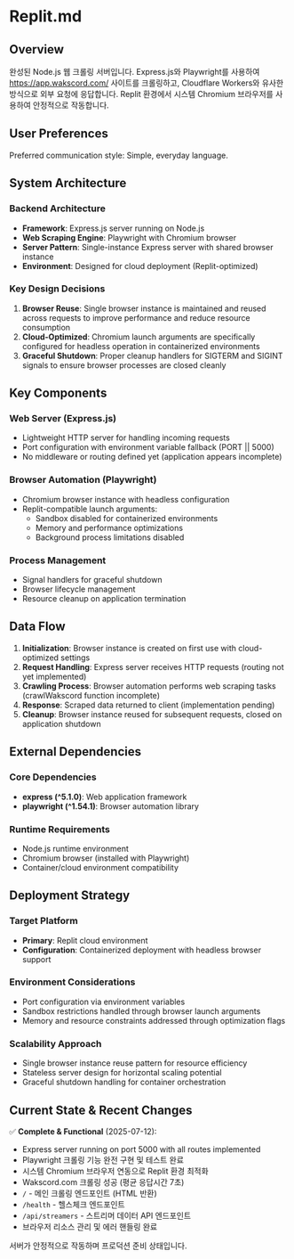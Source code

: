 # Replit.md

## Overview

완성된 Node.js 웹 크롤링 서버입니다. Express.js와 Playwright를 사용하여 https://app.wakscord.com/ 사이트를 크롤링하고, Cloudflare Workers와 유사한 방식으로 외부 요청에 응답합니다. Replit 환경에서 시스템 Chromium 브라우저를 사용하여 안정적으로 작동합니다.

## User Preferences

Preferred communication style: Simple, everyday language.

## System Architecture

### Backend Architecture
- **Framework**: Express.js server running on Node.js
- **Web Scraping Engine**: Playwright with Chromium browser
- **Server Pattern**: Single-instance Express server with shared browser instance
- **Environment**: Designed for cloud deployment (Replit-optimized)

### Key Design Decisions
1. **Browser Reuse**: Single browser instance is maintained and reused across requests to improve performance and reduce resource consumption
2. **Cloud-Optimized**: Chromium launch arguments are specifically configured for headless operation in containerized environments
3. **Graceful Shutdown**: Proper cleanup handlers for SIGTERM and SIGINT signals to ensure browser processes are closed cleanly

## Key Components

### Web Server (Express.js)
- Lightweight HTTP server for handling incoming requests
- Port configuration with environment variable fallback (PORT || 5000)
- No middleware or routing defined yet (application appears incomplete)

### Browser Automation (Playwright)
- Chromium browser instance with headless configuration
- Replit-compatible launch arguments:
  - Sandbox disabled for containerized environments
  - Memory and performance optimizations
  - Background process limitations disabled

### Process Management
- Signal handlers for graceful shutdown
- Browser lifecycle management
- Resource cleanup on application termination

## Data Flow

1. **Initialization**: Browser instance is created on first use with cloud-optimized settings
2. **Request Handling**: Express server receives HTTP requests (routing not yet implemented)
3. **Crawling Process**: Browser automation performs web scraping tasks (crawlWakscord function incomplete)
4. **Response**: Scraped data returned to client (implementation pending)
5. **Cleanup**: Browser instance reused for subsequent requests, closed on application shutdown

## External Dependencies

### Core Dependencies
- **express (^5.1.0)**: Web application framework
- **playwright (^1.54.1)**: Browser automation library

### Runtime Requirements
- Node.js runtime environment
- Chromium browser (installed with Playwright)
- Container/cloud environment compatibility

## Deployment Strategy

### Target Platform
- **Primary**: Replit cloud environment
- **Configuration**: Containerized deployment with headless browser support

### Environment Considerations
- Port configuration via environment variables
- Sandbox restrictions handled through browser launch arguments
- Memory and resource constraints addressed through optimization flags

### Scalability Approach
- Single browser instance reuse pattern for resource efficiency
- Stateless server design for horizontal scaling potential
- Graceful shutdown handling for container orchestration

## Current State & Recent Changes

✅ **Complete & Functional** (2025-07-12):
- Express server running on port 5000 with all routes implemented
- Playwright 크롤링 기능 완전 구현 및 테스트 완료
- 시스템 Chromium 브라우저 연동으로 Replit 환경 최적화
- Wakscord.com 크롤링 성공 (평균 응답시간 7초)
- `/` - 메인 크롤링 엔드포인트 (HTML 반환)
- `/health` - 헬스체크 엔드포인트  
- `/api/streamers` - 스트리머 데이터 API 엔드포인트
- 브라우저 리소스 관리 및 에러 핸들링 완료

서버가 안정적으로 작동하며 프로덕션 준비 상태입니다.